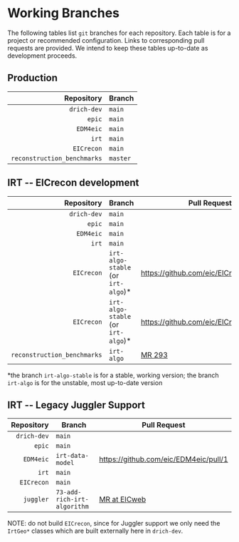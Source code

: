 # Working Branches

The following tables list `git` branches for each repository. Each table is for a 
project or recommended configuration. Links to corresponding pull requests are provided.
We intend to keep these tables up-to-date as development proceeds.

## Production
| Repository                  | Branch   |
| --:                         | ---      |
| `drich-dev`                 | `main`   |
| `epic`                      | `main`   |
| `EDM4eic`                   | `main`   |
| `irt`                       | `main`   |
| `EICrecon`                  | `main`   |
| `reconstruction_benchmarks` | `master` |

## IRT -- EICrecon development
| Repository                  | Branch                             | Pull Request                                                                                       |
| --:                         | ---                                | ---                                                                                                |
| `drich-dev`                 | `main`                             |                                                                                                    |
| `epic`                      | `main`                             |                                                                                                    |
| `EDM4eic`                   | `main`                             |                                                                                                    |
| `irt`                       | `main`                             |                                                                                                    |
| `EICrecon`                  | `irt-algo-stable` (or `irt-algo`)* | https://github.com/eic/EICrecon/pull/393                                                           |
| `EICrecon`                  | `irt-algo-stable` (or `irt-algo`)* | https://github.com/eic/EICrecon/pull/393                                                           |
| `reconstruction_benchmarks` | `irt-algo`                         | [MR 293](https://eicweb.phy.anl.gov/EIC/benchmarks/reconstruction_benchmarks/-/merge_requests/293) |

*the branch `irt-algo-stable` is for a stable, working version; the branch
`irt-algo` is for the unstable, most up-to-date version

## IRT -- Legacy Juggler Support
| Repository  | Branch                      | Pull Request                                                                |
| --:         | ---                         | ---                                                                         |
| `drich-dev` | `main`                      |                                                                             |
| `epic`      | `main`                      |                                                                             |
| `EDM4eic`   | `irt-data-model`            | https://github.com/eic/EDM4eic/pull/1                                       |
| `irt`       | `main`                      |                                                                             |
| `EICrecon`  | `main`                      |                                                                             |
| `juggler`   | `73-add-rich-irt-algorithm` | [MR at EICweb](https://eicweb.phy.anl.gov/EIC/juggler/-/merge_requests/377) |

NOTE: do not build `EICrecon`, since for Juggler support we only need the
`IrtGeo*` classes which are built externally here in `drich-dev`.

